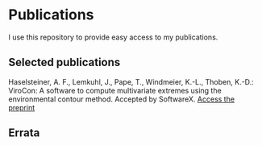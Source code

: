 # Publications
I use this repository to provide easy access to my publications.
## Selected publications
Haselsteiner, A. F., Lemkuhl, J., Pape, T., Windmeier, K.-L., Thoben, K.-D.: ViroCon: A software to compute multivariate extremes
using the environmental contour method. Accepted by SoftwareX. [Access the preprint](https://github.com/ahaselsteiner/publications/blob/master/2018-10-25_SoftwareX_ViroCon_revised.pdf)
## Errata
